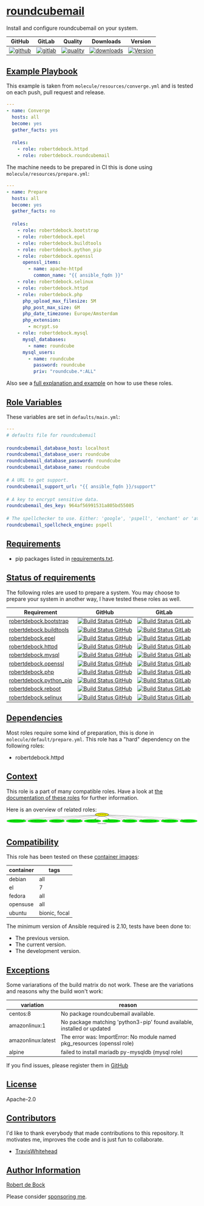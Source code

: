 # [roundcubemail](#roundcubemail)

Install and configure roundcubemail on your system.

|GitHub|GitLab|Quality|Downloads|Version|
|------|------|-------|---------|-------|
|[![github](https://github.com/robertdebock/ansible-role-roundcubemail/workflows/Ansible%20Molecule/badge.svg)](https://github.com/robertdebock/ansible-role-roundcubemail/actions)|[![gitlab](https://gitlab.com/robertdebock/ansible-role-roundcubemail/badges/master/pipeline.svg)](https://gitlab.com/robertdebock/ansible-role-roundcubemail)|[![quality](https://img.shields.io/ansible/quality/24815)](https://galaxy.ansible.com/robertdebock/roundcubemail)|[![downloads](https://img.shields.io/ansible/role/d/24815)](https://galaxy.ansible.com/robertdebock/roundcubemail)|[![Version](https://img.shields.io/github/release/robertdebock/ansible-role-roundcubemail.svg)](https://github.com/robertdebock/ansible-role-roundcubemail/releases/)|

## [Example Playbook](#example-playbook)

This example is taken from `molecule/resources/converge.yml` and is tested on each push, pull request and release.
```yaml
---
- name: Converge
  hosts: all
  become: yes
  gather_facts: yes

  roles:
    - role: robertdebock.httpd
    - role: robertdebock.roundcubemail
```

The machine needs to be prepared in CI this is done using `molecule/resources/prepare.yml`:
```yaml
---
- name: Prepare
  hosts: all
  become: yes
  gather_facts: no

  roles:
    - role: robertdebock.bootstrap
    - role: robertdebock.epel
    - role: robertdebock.buildtools
    - role: robertdebock.python_pip
    - role: robertdebock.openssl
      openssl_items:
        - name: apache-httpd
          common_name: "{{ ansible_fqdn }}"
    - role: robertdebock.selinux
    - role: robertdebock.httpd
    - role: robertdebock.php
      php_upload_max_filesize: 5M
      php_post_max_size: 6M
      php_date_timezone: Europe/Amsterdam
      php_extension:
        - mcrypt.so
    - role: robertdebock.mysql
      mysql_databases:
        - name: roundcube
      mysql_users:
        - name: roundcube
          password: roundcube
          priv: "roundcube.*:ALL"
```

Also see a [full explanation and example](https://robertdebock.nl/how-to-use-these-roles.html) on how to use these roles.

## [Role Variables](#role-variables)

These variables are set in `defaults/main.yml`:
```yaml
---
# defaults file for roundcubemail

roundcubemail_database_host: localhost
roundcubemail_database_user: roundcube
roundcubemail_database_password: roundcube
roundcubemail_database_name: roundcube

# A URL to get support.
roundcubemail_support_url: "{{ ansible_fqdn }}/support"

# A key to encrypt sensitive data.
roundcubemail_des_key: 964af56991531a805bd55085

# The spellchecker to use. Either: 'google', 'pspell', 'enchant' or 'atd'.
roundcubemail_spellcheck_engine: pspell
```

## [Requirements](#requirements)

- pip packages listed in [requirements.txt](https://github.com/robertdebock/ansible-role-roundcubemail/blob/master/requirements.txt).

## [Status of requirements](#status-of-requirements)

The following roles are used to prepare a system. You may choose to prepare your system in another way, I have tested these roles as well.

| Requirement | GitHub | GitLab |
|-------------|--------|--------|
| [robertdebock.bootstrap](https://galaxy.ansible.com/robertdebock/bootstrap) | [![Build Status GitHub](https://github.com/robertdebock/ansible-role-bootstrap/workflows/Ansible%20Molecule/badge.svg)](https://github.com/robertdebock/ansible-role-bootstrap/actions) | [![Build Status GitLab ](https://gitlab.com/robertdebock/ansible-role-ansible-role-bootstrap/badges/master/pipeline.svg)](https://gitlab.com/robertdebock/ansible-role-bootstrap)
| [robertdebock.buildtools](https://galaxy.ansible.com/robertdebock/buildtools) | [![Build Status GitHub](https://github.com/robertdebock/ansible-role-buildtools/workflows/Ansible%20Molecule/badge.svg)](https://github.com/robertdebock/ansible-role-buildtools/actions) | [![Build Status GitLab ](https://gitlab.com/robertdebock/ansible-role-ansible-role-buildtools/badges/master/pipeline.svg)](https://gitlab.com/robertdebock/ansible-role-buildtools)
| [robertdebock.epel](https://galaxy.ansible.com/robertdebock/epel) | [![Build Status GitHub](https://github.com/robertdebock/ansible-role-epel/workflows/Ansible%20Molecule/badge.svg)](https://github.com/robertdebock/ansible-role-epel/actions) | [![Build Status GitLab ](https://gitlab.com/robertdebock/ansible-role-ansible-role-epel/badges/master/pipeline.svg)](https://gitlab.com/robertdebock/ansible-role-epel)
| [robertdebock.httpd](https://galaxy.ansible.com/robertdebock/httpd) | [![Build Status GitHub](https://github.com/robertdebock/ansible-role-httpd/workflows/Ansible%20Molecule/badge.svg)](https://github.com/robertdebock/ansible-role-httpd/actions) | [![Build Status GitLab ](https://gitlab.com/robertdebock/ansible-role-ansible-role-httpd/badges/master/pipeline.svg)](https://gitlab.com/robertdebock/ansible-role-httpd)
| [robertdebock.mysql](https://galaxy.ansible.com/robertdebock/mysql) | [![Build Status GitHub](https://github.com/robertdebock/ansible-role-mysql/workflows/Ansible%20Molecule/badge.svg)](https://github.com/robertdebock/ansible-role-mysql/actions) | [![Build Status GitLab ](https://gitlab.com/robertdebock/ansible-role-ansible-role-mysql/badges/master/pipeline.svg)](https://gitlab.com/robertdebock/ansible-role-mysql)
| [robertdebock.openssl](https://galaxy.ansible.com/robertdebock/openssl) | [![Build Status GitHub](https://github.com/robertdebock/ansible-role-openssl/workflows/Ansible%20Molecule/badge.svg)](https://github.com/robertdebock/ansible-role-openssl/actions) | [![Build Status GitLab ](https://gitlab.com/robertdebock/ansible-role-ansible-role-openssl/badges/master/pipeline.svg)](https://gitlab.com/robertdebock/ansible-role-openssl)
| [robertdebock.php](https://galaxy.ansible.com/robertdebock/php) | [![Build Status GitHub](https://github.com/robertdebock/ansible-role-php/workflows/Ansible%20Molecule/badge.svg)](https://github.com/robertdebock/ansible-role-php/actions) | [![Build Status GitLab ](https://gitlab.com/robertdebock/ansible-role-ansible-role-php/badges/master/pipeline.svg)](https://gitlab.com/robertdebock/ansible-role-php)
| [robertdebock.python_pip](https://galaxy.ansible.com/robertdebock/python_pip) | [![Build Status GitHub](https://github.com/robertdebock/ansible-role-python_pip/workflows/Ansible%20Molecule/badge.svg)](https://github.com/robertdebock/ansible-role-python_pip/actions) | [![Build Status GitLab ](https://gitlab.com/robertdebock/ansible-role-ansible-role-python_pip/badges/master/pipeline.svg)](https://gitlab.com/robertdebock/ansible-role-python_pip)
| [robertdebock.reboot](https://galaxy.ansible.com/robertdebock/reboot) | [![Build Status GitHub](https://github.com/robertdebock/ansible-role-reboot/workflows/Ansible%20Molecule/badge.svg)](https://github.com/robertdebock/ansible-role-reboot/actions) | [![Build Status GitLab ](https://gitlab.com/robertdebock/ansible-role-ansible-role-reboot/badges/master/pipeline.svg)](https://gitlab.com/robertdebock/ansible-role-reboot)
| [robertdebock.selinux](https://galaxy.ansible.com/robertdebock/selinux) | [![Build Status GitHub](https://github.com/robertdebock/ansible-role-selinux/workflows/Ansible%20Molecule/badge.svg)](https://github.com/robertdebock/ansible-role-selinux/actions) | [![Build Status GitLab ](https://gitlab.com/robertdebock/ansible-role-ansible-role-selinux/badges/master/pipeline.svg)](https://gitlab.com/robertdebock/ansible-role-selinux)

## [Dependencies](#dependencies)

Most roles require some kind of preparation, this is done in `molecule/default/prepare.yml`. This role has a "hard" dependency on the following roles:

- robertdebock.httpd
## [Context](#context)

This role is a part of many compatible roles. Have a look at [the documentation of these roles](https://robertdebock.nl/) for further information.

Here is an overview of related roles:
![dependencies](https://raw.githubusercontent.com/robertdebock/ansible-role-roundcubemail/png/requirements.png "Dependencies")

## [Compatibility](#compatibility)

This role has been tested on these [container images](https://hub.docker.com/u/robertdebock):

|container|tags|
|---------|----|
|debian|all|
|el|7|
|fedora|all|
|opensuse|all|
|ubuntu|bionic, focal|

The minimum version of Ansible required is 2.10, tests have been done to:

- The previous version.
- The current version.
- The development version.

## [Exceptions](#exceptions)

Some variarations of the build matrix do not work. These are the variations and reasons why the build won't work:

| variation                 | reason                 |
|---------------------------|------------------------|
| centos:8 | No package roundcubemail available. |
| amazonlinux:1 | No package matching 'python3-pip' found available, installed or updated |
| amazonlinux:latest | The error was: ImportError: No module named pkg_resources (openssl role) |
| alpine | failed to install mariadb py-mysqldb (mysql role) |


If you find issues, please register them in [GitHub](https://github.com/robertdebock/ansible-role-roundcubemail/issues)

## [License](#license)

Apache-2.0

## [Contributors](#contributors)

I'd like to thank everybody that made contributions to this repository. It motivates me, improves the code and is just fun to collaborate.

- [TravisWhitehead](https://github.com/TravisWhitehead)

## [Author Information](#author-information)

[Robert de Bock](https://robertdebock.nl/)

Please consider [sponsoring me](https://github.com/sponsors/robertdebock).
